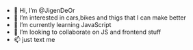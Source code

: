 - 👋 Hi, I’m @JigenDeOr
- 👀 I’m interested in cars,bikes and thigs that I can make better 
- 🌱 I’m currently learning JavaScript
- 💞️ I’m looking to collaborate on JS and frontend stuff
- 📫 just text me

<!---
JigenDeOr/JigenDeOr is a ✨ special ✨ repository because its `README.md` (this file) appears on your GitHub profile.
You can click the Preview link to take a look at your changes.
--->
